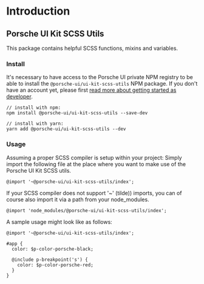 # Introduction

## Porsche UI Kit SCSS Utils

This package contains helpful SCSS functions, mixins and variables.

### Install
It's necessary to have access to the Porsche UI private NPM registry to be able to install the `@porsche-ui/ui-kit-scss-utils` NPM package. If you don't have an account yet, please first [read more about getting started as developer](#/web/getting-started/start-coding).
```
// install with npm:
npm install @porsche-ui/ui-kit-scss-utils --save-dev

// install with yarn:
yarn add @porsche-ui/ui-kit-scss-utils --dev
```

### Usage

Assuming a proper SCSS compiler is setup within your project: Simply import the following file at the place where you want to make use of the Porsche UI Kit SCSS utils.

```
@import '~@porsche-ui/ui-kit-scss-utils/index';
```

If your SCSS compiler does not support '~' (tilde)) imports, you can of course also import it via a path from your node_modules.

```
@import 'node_modules/@porsche-ui/ui-kit-scss-utils/index';
```

A sample usage might look like as follows:

```
@import '~@porsche-ui/ui-kit-scss-utils/index';

#app {
  color: $p-color-porsche-black;
  
  @include p-breakpoint('s') {
    color: $p-color-porsche-red;
  }
}
```
